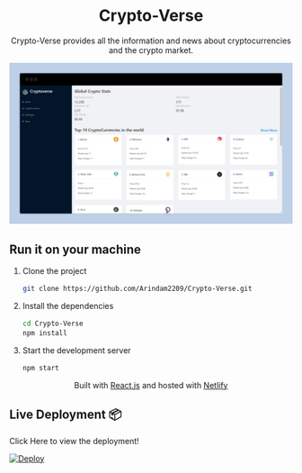 <div align="center">
    <h1>Crypto-Verse</h1>
    <p>Crypto-Verse provides all the information and news about cryptocurrencies and the crypto market.</p>
</div>

![demo](./public/cryptoverse1.png)

## Run it on your machine

1. Clone the project

   ```sh
   git clone https://github.com/Arindam2209/Crypto-Verse.git
   ```

1. Install the dependencies

   ```sh
   cd Crypto-Verse
   npm install
   ```

3. Start the development server

   ```sh
   npm start
   ```

<div align="center">
    <p>
        Built with <a href="https://www.reactjs.org/" target="_blank">React.js</a> and hosted with <a href="https://www.netlify.com/" target="_blank">Netlify</a>
    </p>
</div>

## **Live Deployment** 📦 

Click Here to view the deployment!
 
[![Deploy](https://www.netlify.com/img/deploy/button.svg)](https://arindam-crypto-verse.netlify.app/)
